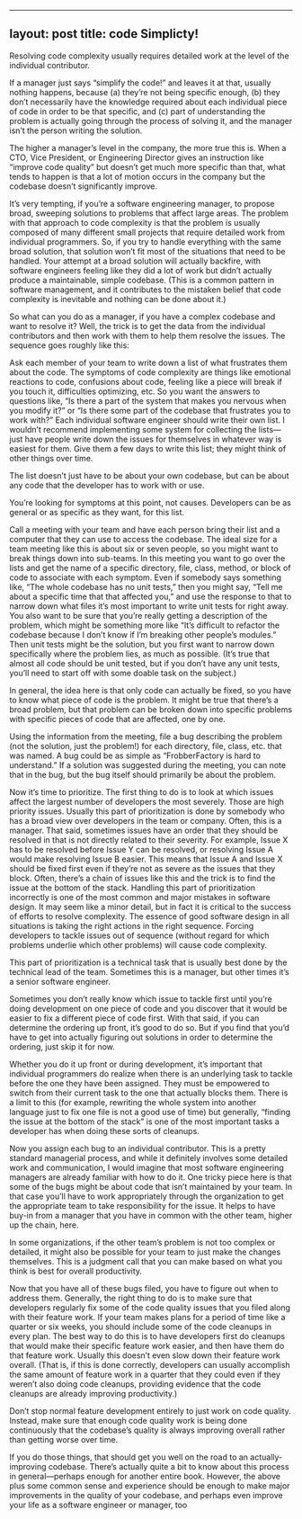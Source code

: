 
---
layout: post
title: code Simplicty!
---

Resolving code complexity usually requires detailed work at the level of the individual contributor.

If a manager just says “simplify the code!” and leaves it at that, usually nothing happens, because (a) they’re not being specific enough, (b) they don’t necessarily have the knowledge required about each individual piece of code in order to be that specific, and (c) part of understanding the problem is actually going through the process of solving it, and the manager isn’t the person writing the solution.

The higher a manager’s level in the company, the more true this is. When a CTO, Vice President, or Engineering Director gives an instruction like “improve code quality” but doesn’t get much more specific than that, what tends to happen is that a lot of motion occurs in the company but the codebase doesn’t significantly improve.

It’s very tempting, if you’re a software engineering manager, to propose broad, sweeping solutions to problems that affect large areas. The problem with that approach to code complexity is that the problem is usually composed of many different small projects that require detailed work from individual programmers. So, if you try to handle everything with the same broad solution, that solution won’t fit most of the situations that need to be handled. Your attempt at a broad solution will actually backfire, with software engineers feeling like they did a lot of work but didn’t actually produce a maintainable, simple codebase. (This is a common pattern in software management, and it contributes to the mistaken belief that code complexity is inevitable and nothing can be done about it.)

So what can you do as a manager, if you have a complex codebase and want to resolve it? Well, the trick is to get the data from the individual contributors and then work with them to help them resolve the issues. The sequence goes roughly like this:

Ask each member of your team to write down a list of what frustrates them about the code. The symptoms of code complexity are things like emotional reactions to code, confusions about code, feeling like a piece will break if you touch it, difficulties optimizing, etc. So you want the answers to questions like, “Is there a part of the system that makes you nervous when you modify it?” or “Is there some part of the codebase that frustrates you to work with?”
Each individual software engineer should write their own list. I wouldn’t recommend implementing some system for collecting the lists—just have people write down the issues for themselves in whatever way is easiest for them. Give them a few days to write this list; they might think of other things over time.

The list doesn’t just have to be about your own codebase, but can be about any code that the developer has to work with or use.

You’re looking for symptoms at this point, not causes. Developers can be as general or as specific as they want, for this list.

Call a meeting with your team and have each person bring their list and a computer that they can use to access the codebase. The ideal size for a team meeting like this is about six or seven people, so you might want to break things down into sub-teams.
In this meeting you want to go over the lists and get the name of a specific directory, file, class, method, or block of code to associate with each symptom. Even if somebody says something like, “The whole codebase has no unit tests,” then you might say, “Tell me about a specific time that that affected you,” and use the response to that to narrow down what files it’s most important to write unit tests for right away. You also want to be sure that you’re really getting a description of the problem, which might be something more like “It’s difficult to refactor the codebase because I don’t know if I’m breaking other people’s modules.” Then unit tests might be the solution, but you first want to narrow down specifically where the problem lies, as much as possible. (It’s true that almost all code should be unit tested, but if you don’t have any unit tests, you’ll need to start off with some doable task on the subject.)

In general, the idea here is that only code can actually be fixed, so you have to know what piece of code is the problem. It might be true that there’s a broad problem, but that problem can be broken down into specific problems with specific pieces of code that are affected, one by one.

Using the information from the meeting, file a bug describing the problem (not the solution, just the problem!) for each directory, file, class, etc. that was named. A bug could be as simple as “FrobberFactory is hard to understand.”
If a solution was suggested during the meeting, you can note that in the bug, but the bug itself should primarily be about the problem.

Now it’s time to prioritize. The first thing to do is to look at which issues affect the largest number of developers the most severely. Those are high priority issues. Usually this part of prioritization is done by somebody who has a broad view over developers in the team or company. Often, this is a manager.
That said, sometimes issues have an order that they should be resolved in that is not directly related to their severity. For example, Issue X has to be resolved before Issue Y can be resolved, or resolving Issue A would make resolving Issue B easier. This means that Issue A and Issue X should be fixed first even if they’re not as severe as the issues that they block. Often, there’s a chain of issues like this and the trick is to find the issue at the bottom of the stack. Handling this part of prioritization incorrectly is one of the most common and major mistakes in software design. It may seem like a minor detail, but in fact it is critical to the success of efforts to resolve complexity. The essence of good software design in all situations is taking the right actions in the right sequence. Forcing developers to tackle issues out of sequence (without regard for which problems underlie which other problems) will cause code complexity.

This part of prioritization is a technical task that is usually best done by the technical lead of the team. Sometimes this is a manager, but other times it’s a senior software engineer.

Sometimes you don’t really know which issue to tackle first until you’re doing development on one piece of code and you discover that it would be easier to fix a different piece of code first. With that said, if you can determine the ordering up front, it’s good to do so. But if you find that you’d have to get into actually figuring out solutions in order to determine the ordering, just skip it for now.

Whether you do it up front or during development, it’s important that individual programmers do realize when there is an underlying task to tackle before the one they have been assigned. They must be empowered to switch from their current task to the one that actually blocks them. There is a limit to this (for example, rewriting the whole system into another language just to fix one file is not a good use of time) but generally, “finding the issue at the bottom of the stack” is one of the most important tasks a developer has when doing these sorts of cleanups.

Now you assign each bug to an individual contributor. This is a pretty standard managerial process, and while it definitely involves some detailed work and communication, I would imagine that most software engineering managers are already familiar with how to do it.
One tricky piece here is that some of the bugs might be about code that isn’t maintained by your team. In that case you’ll have to work appropriately through the organization to get the appropriate team to take responsibility for the issue. It helps to have buy-in from a manager that you have in common with the other team, higher up the chain, here.

In some organizations, if the other team’s problem is not too complex or detailed, it might also be possible for your team to just make the changes themselves. This is a judgment call that you can make based on what you think is best for overall productivity.

Now that you have all of these bugs filed, you have to figure out when to address them. Generally, the right thing to do is to make sure that developers regularly fix some of the code quality issues that you filed along with their feature work.
If your team makes plans for a period of time like a quarter or six weeks, you should include some of the code cleanups in every plan. The best way to do this is to have developers first do cleanups that would make their specific feature work easier, and then have them do that feature work. Usually this doesn’t even slow down their feature work overall. (That is, if this is done correctly, developers can usually accomplish the same amount of feature work in a quarter that they could even if they weren’t also doing code cleanups, providing evidence that the code cleanups are already improving productivity.)

Don’t stop normal feature development entirely to just work on code quality. Instead, make sure that enough code quality work is being done continuously that the codebase’s quality is always improving overall rather than getting worse over time.

If you do those things, that should get you well on the road to an actually-improving codebase. There’s actually quite a bit to know about this process in general—perhaps enough for another entire book. However, the above plus some common sense and experience should be enough to make major improvements in the quality of your codebase, and perhaps even improve your life as a software engineer or manager, too

